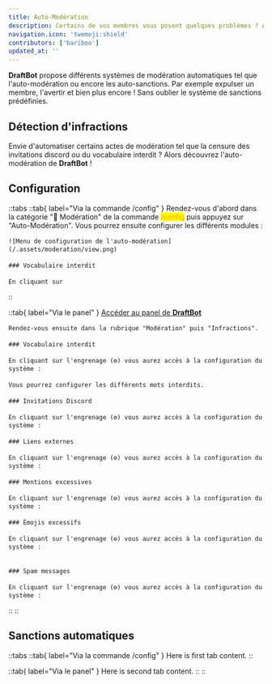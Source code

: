 ```yaml
---
title: Auto-Modération
description: Certains de vos membres vous posent quelques problèmes ? Alors configurez les outils de modération automatiques de DraftBot !
navigation.icon: 'twemoji:shield'
contributors: ['bariboo']
updated_at: ''
---
```


**DraftBot** propose différents systèmes de modération automatiques tel que l'auto-modération ou encore les auto-sanctions. Par exemple expulser un membre, l'avertir et bien plus encore ! Sans oublier le système de sanctions prédéfinies.

## Détection d'infractions

Envie d'automatiser certains actes de modération tel que la censure des invitations discord ou du vocabulaire interdit ? Alors découvrez l'auto-modération de **DraftBot** !

## Configuration

::tabs
  ::tab{ label="Via la commande /config" }
    Rendez-vous d'abord dans la catégorie "🔨 Modération" de la commande <mark style="color:orange;">/config</mark> puis appuyez sur "Auto-Modération". Vous pourrez ensuite configurer les différents modules :

    ![Menu de configuration de l'auto-modération](/.assets/moderation/view.png)

    ### Vocabulaire interdit

    En cliquant sur
  ::

  ::tab{ label="Via le panel" }
    [Accéder au panel de **DraftBot**](/dashboard/first/auto-moderation)

    Rendez-vous ensuite dans la rubrique "Modération" puis "Infractions".

    ### Vocabulaire interdit

    En cliquant sur l'engrenage (⚙️) vous aurez accès à la configuration du système :

    Vous pourrez configurer les différents mots interdits.

    ### Invitations Discord

    En cliquant sur l'engrenage (⚙️) vous aurez accès à la configuration du système :

    ### Liens externes

    En cliquant sur l'engrenage (⚙️) vous aurez accès à la configuration du système :

    ### Mentions excessives

    En cliquant sur l'engrenage (⚙️) vous aurez accès à la configuration du système :

    ### Émojis excessifs

    En cliquant sur l'engrenage (⚙️) vous aurez accès à la configuration du système :


    ### Spam messages

    En cliquant sur l'engrenage (⚙️) vous aurez accès à la configuration du système :
  ::
::

## Sanctions automatiques

::tabs
  ::tab{ label="Via la commande /config" }
    Here is first tab content.
  ::

  ::tab{ label="Via le panel" }
    Here is second tab content.
  ::
::
